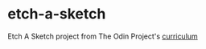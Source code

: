 # etch-a-sketch
Etch A Sketch project from The Odin Project's [curriculum](http://www.theodinproject.com/courses/web-development-101/lessons/html-css)
